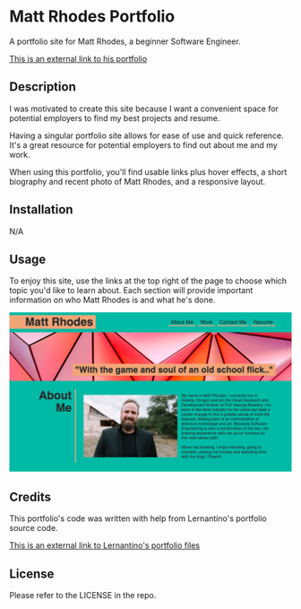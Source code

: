 # Matt Rhodes Portfolio

A portfolio site for Matt Rhodes, a beginner Software Engineer.

[This is an external link to his portfolio](https://rhodemc.github.io/rhodes-portfolio/)

## Description

I was motivated to create this site because I want a convenient space for potential employers to find my best projects and resume.

Having a singular portfolio site allows for ease of use and quick reference. It's a great resource for potential employers to find out about me and my work.

When using this portfolio, you'll find usable links plus hover effects, a short biography and recent photo of Matt Rhodes, and a responsive layout.

## Installation

N/A

## Usage

To enjoy this site, use the links at the top right of the page to choose which topic you'd like to learn about. Each section will provide important information on who Matt Rhodes is and what he's done.

![Matt Rhodes' Portfolio Homepage](assets/images/rhodes-portfolio-homepage.png)

## Credits

This portfolio's code was written with help from Lernantino's portfolio source code.

[This is an external link to Lernantino's portfolio files](https://oregon.bootcampcontent.com/Oregon_Coding_Bootcamp/UofO-VIRT-FSF-PT-01-2023-U-LOLC/-/tree/main/02-Advanced-CSS/02-Challenge/Main)

## License

Please refer to the LICENSE in the repo.